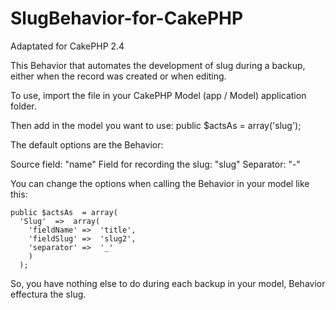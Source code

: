 SlugBehavior-for-CakePHP
========================

Adaptated for CakePHP 2.4

This Behavior that automates the development of slug during a backup, either when the record was created or when editing.

To use, import the file in your CakePHP Model (app / Model) application folder.

Then add in the model you want to use:
    public $actsAs =  array('slug');

The default options are the Behavior:

Source field: "name"
Field for recording the slug: "slug"
Separator: "-"

You can change the options when calling the Behavior in your model like this:

    public $actsAs  = array(
      'Slug'  =>  array(
        'fieldName' =>  'title',
        'fieldSlug' =>  'slug2',
        'separator' =>  '_'
        )
      );

So, you have nothing else to do during each backup in your model, Behavior effectura the slug.
